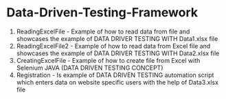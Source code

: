# Data-Driven-Testing-Framework
1) ReadingExcelFile - Example of how to read data from file and showcases the example of DATA DRIVER TESTING WITH Data1.xlsx file 
2) ReadingExcelFile2 - Example of how to read data from Excel file and showcases the example of DATA DRIVER TESTING WITH Data2.xlsx file 
3) CreatingExcelFile - Example of how to create file from Excel with Selenium JAVA (DATA DRIVEN TESTING CONCEPT)
4) Registration - Is example of DATA DRIVEN TESTING automation script which enters data on website specific users with the help of Data3.xlsx file
